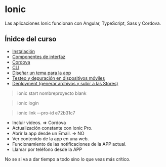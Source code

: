 # Ionic

Las aplicaciones Ionic funcionan con Angular, TypeScript, Sass y Cordova.

## Ínidce del curso

- [Instalación](./instalacion.md)
- [Componentes de interfaz](./interfaz.md)
- [Cordova](./cordova.md)
- [CLI](./cli.md)
- [Diseñar un tema para la app](./tema.md)
- [Testeo y depuración en dispositivos móviles](./testeo.md)
- [Deployment (generar archivos y subir a las Stores)](./deploy.md)

> ionic start nombreproyecto blank

> ionic login

> ionic link --pro-id e72b31c7


- Incluir videos. => Cordova
- Actualización constante con Ionic Pro.
- Abrir la app desde un Email. => NO
- Ver contenido de la app en una web.
- Funcionamiento de las notificaciones de la APP actual.
- Llamar por teléfono desde la APP
 

No se si va a dar tiempo a todo sino lo que veas más crítico.
